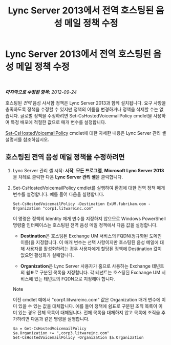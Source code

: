 ﻿---
title: Lync Server 2013에서 전역 호스팅된 음성 메일 정책 수정
TOCTitle: Lync Server 2013에서 전역 호스팅된 음성 메일 정책 수정
ms:assetid: f059b3ce-a7d8-4ea9-b10b-0052222ec2ce
ms:mtpsurl: https://technet.microsoft.com/ko-kr/library/Gg412994(v=OCS.15)
ms:contentKeyID: 49305474
ms.date: 08/24/2015
mtps_version: v=OCS.15
ms.translationtype: HT
---

# Lync Server 2013에서 전역 호스팅된 음성 메일 정책 수정

 

_**마지막으로 수정된 항목:** 2012-09-24_

호스팅된 *전역* 음성 사서함 정책은 Lync Server 2013과 함께 설치됩니다. 요구 사항을 충족하도록 정책을 수정할 수 있지만 정책의 이름을 변경하거나 정책을 삭제할 수는 없습니다. 글로벌 정책을 수정하려면 Set-CsHostedVoicemailPolicy cmdlet을 사용하여 특정 배포에 적절한 값으로 매개 변수를 설정합니다.

[Set-CsHostedVoicemailPolicy](set-cshostedvoicemailpolicy.md) cmdlet에 대한 자세한 내용은 Lync Server 관리 셸 설명서를 참조하십시오.

## 호스팅된 전역 음성 메일 정책을 수정하려면

1.  Lync Server 관리 셸 시작: **시작**, **모든 프로그램**, **Microsoft Lync Server 2013**을 차례로 클릭한 다음 **Lync Server 관리 셸**을 클릭합니다.

2.  Set-CsHostedVoicemailPolicy cmdlet를 실행하여 환경에 대한 전역 정책 매개 변수를 설정합니다. 예를 들어 다음을 실행합니다.
    
        Set-CsHostedVoicemailPolicy -Destination ExUM.fabrikam.com -Organization "corp1.litwareinc.com"
    
    이 명령은 정책의 Identity 매개 변수를 지정하지 않으므로 Windows PowerShell 명령줄 인터페이스는 호스팅된 전역 음성 메일 정책에서 다음 값을 설정합니다.
    
      - **Destination**은 호스팅된 Exchange UM 서비스의 FQDN(정규화된 도메인 이름)을 지정합니다. 이 매개 변수는 선택 사항이지만 호스팅된 음성 메일에 대해 사용자를 활성화하려는 경우 사용자에게 할당된 정책에 Destination 값이 없으면 활성화가 실패합니다.
    
      - **Organization**은 Lync Server 사용자가 홈으로 사용하는 Exchange 테넌트의 쉼표로 구분된 목록을 지정합니다. 각 테넌트는 호스팅된 Exchange UM 서비스에 있는 테넌트의 FQDN으로 지정해야 합니다.
    

    > [!NOTE]
    > 이전 cmdlet 예에서 "corp1.litwareinc.com" 값은 Organization 매개 변수에 이미 있을 수 있는 값을 대체합니다. 예를 들어 정책에 쉼표로 구분된 조직 목록이 이미 있는 경우 전체 목록이 대체됩니다. 전체 목록을 대체하지 않고 목록에 조직을 추가하려면 다음과 같은 명령을 실행합니다.

    
        $a = Get-CsHostedVoicemailPolicy
        $a.Organization += ",corp3.litwareinc.com"
        Set-CsHostedVoicemailPolicy -Organization $a.Organization

